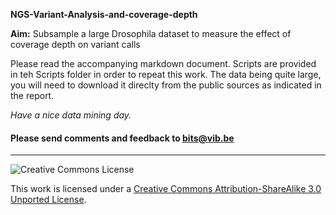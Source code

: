 **NGS-Variant-Analysis-and-coverage-depth**

**Aim:** Subsample a large Drosophila dataset to measure the effect of coverage depth on variant calls

Please read the accompanying markdown document. Scripts are provided in teh Scripts folder in order to repeat this work. The data being quite large, you will need to download it direclty from the public sources as indicated in the report.

*Have a nice data mining day.*

<h4>Please send comments and feedback to <a href="mailto:bits@vib.be">bits@vib.be</a></h4>

------------

![Creative Commons License](http://i.creativecommons.org/l/by-sa/3.0/88x31.png?raw=true)

This work is licensed under a [Creative Commons Attribution-ShareAlike 3.0 Unported License](http://creativecommons.org/licenses/by-sa/3.0/).
